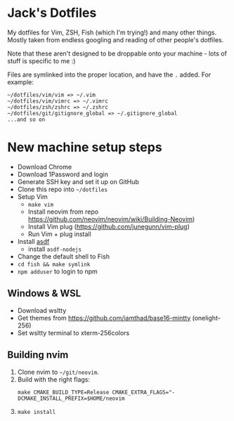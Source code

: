 # Jack's Dotfiles

My dotfiles for Vim, ZSH, Fish (which I'm trying!) and many other things. Mostly taken from endless googling and reading of other people's dotfiles.

Note that these aren't designed to be droppable onto your machine - lots of stuff is specific to me :)

Files are symlinked into the proper location, and have the `.` added. For example:

```
~/dotfiles/vim/vim => ~/.vim
~/dotfiles/vim/vimrc => ~/.vimrc
~/dotfiles/zsh/zshrc => ~/.zshrc
~/dotfiles/git/gitignore_global => ~/.gitignore_global
...and so on
```

# New machine setup steps

- Download Chrome
- Download 1Password and login
- Generate SSH key and set it up on GitHub
- Clone this repo into `~/dotfiles`
- Setup Vim
  - `make vim`
  - Install neovim from repo https://github.com/neovim/neovim/wiki/Building-Neovim)
  - Install Vim plug (https://github.com/junegunn/vim-plug)
  - Run Vim + plug install
- Install [asdf](https://asdf-vm.com/#/)
  - install `asdf-nodejs`
- Change the default shell to Fish
- `cd fish && make symlink`
- `npm adduser` to login to npm

## Windows & WSL
- Download wsltty
- Get themes from https://github.com/iamthad/base16-mintty (onelight-256)
- Set wsltty terminal to xterm-256colors

## Building nvim

1. Clone nvim to `~/git/neovim`.
2. Build with the right flags:
    ```
    make CMAKE_BUILD_TYPE=Release CMAKE_EXTRA_FLAGS="-DCMAKE_INSTALL_PREFIX=$HOME/neovim
    ```
3. `make install`


